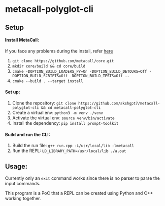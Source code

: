 # metacall-polyglot-cli

## Setup

#### Install MetaCall:
If you face any problems during the install, refer [here](https://github.com/metacall/install/blob/master/README.md)

1. `git clone https://github.com/metacall/core.git`
2. `mkdir core/build && cd core/build`
3. `cmake -DOPTION_BUILD_LOADERS_PY=On -DOPTION_BUILD_DETOURS=Off -DOPTION_BUILD_SCRIPTS=Off -DOPTION_BUILD_TESTS=Off ..`
4. `cmake --build . --target install`

#### Set up:
1. Clone the repository: `git clone https://github.com/akshgpt7/metacall-polyglot-cli && cd metacall-polyglot-cli`
2. Create a virtual env: `python3 -m venv ./venv`
3. Activate the virtual env: `source venv/bin/activate`
4. Install the dependency: `pip install prompt-toolkit`

#### Build and run the CLI:
1. Build the run file: `g++ run.cpp -L/usr/local/lib -lmetacall`
2. Run the REPL: `LD_LIBRARY_PATH=/usr/local/lib ./a.out`

## Usage:
Currently only an `exit` command works since there is no parser to parse the input commands.

This program is a PoC that a REPL can be created using Python and C++ working together.
